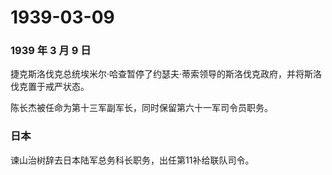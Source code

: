# 1939-03-09

### 1939 年 3 月 9 日

捷克斯洛伐克总统埃米尔·哈查暂停了约瑟夫·蒂索领导的斯洛伐克政府，并将斯洛伐克置于戒严状态。

陈长杰被任命为第十三军副军长，同时保留第六十一军司令员职务。

### 日本

谏山治树辞去日本陆军总务科长职务，出任第11补给联队司令。